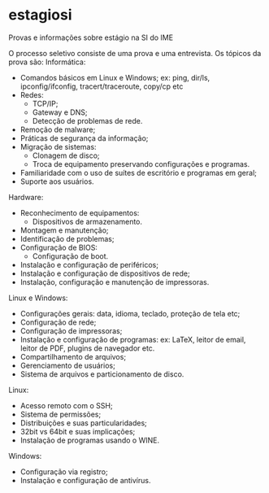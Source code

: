 # estagiosi
Provas e informações sobre estágio na SI do IME

O processo seletivo consiste de uma prova e uma entrevista. Os tópicos da prova são:
Informática:
  - Comandos básicos em Linux e Windows;
    ex: ping, dir/ls, ipconfig/ifconfig, tracert/traceroute, copy/cp etc
  - Redes:
    - TCP/IP;
    - Gateway e DNS;
    - Detecção de problemas de rede.
  - Remoção de malware;
  - Práticas de segurança da informação;
  - Migração de sistemas:
    - Clonagem de disco;
    - Troca de equipamento preservando configurações e programas.
  - Familiaridade com o uso de suítes de escritório e programas em geral;
  - Suporte aos usuários.

Hardware:
  - Reconhecimento de equipamentos:
    - Dispositivos de armazenamento.
  - Montagem e manutenção;
  - Identificação de problemas;
  - Configuração de BIOS:
    - Configuração de boot.
  - Instalação e configuração de periféricos;
  - Instalação e configuração de dispositivos de rede;
  - Instalação, configuração e manutenção de impressoras.

Linux e Windows:
  - Configurações gerais: data, idioma, teclado, proteção de tela etc;
  - Configuração de rede;
  - Configuração de impressoras;
  - Instalação e configuração de programas:
    ex: LaTeX, leitor de email, leitor de PDF, plugins de navegador etc.
  - Compartilhamento de arquivos;
  - Gerenciamento de usuários;
  - Sistema de arquivos e particionamento de disco.

Linux:
  - Acesso remoto com o SSH;
  - Sistema de permissões;
  - Distribuições e suas particularidades;
  - 32bit vs 64bit e suas implicações;
  - Instalação de programas usando o WINE.

Windows:
  - Configuração via registro;
  - Instalação e configuração de antivírus.

